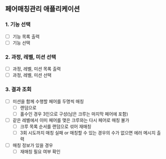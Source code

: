 ## 페어매칭관리 애플리케이션

### 1. 기능 선택
- [ ] 기능 목록 출력
- [ ] 기능 선택
### 2. 과정, 레벨, 미션 선택
- [ ] 과정, 레벨, 미션 목록 출력
- [ ] 과정, 레벨, 미션 선택
### 3. 결과 조회
- [ ] 미션을 함께 수행할 페어를 두명씩 매칭
  - [ ] 랜덤으로
  - [ ] 홀수인 경우 3인으로 구성(남은 크루는 마지막 페어에 포함)
- [ ] 같은 레벨에서 이미 페어를 맺은 크루와는 다시 페어로 매칭 불가
  - [ ] 크루 목록 순서를 랜덤으로 섞어 재매칭
  - [ ] 3회 시도까지 매칭 실패 or 매칭할 수 있는 경우의 수가 없으면 에러 메시지 출력
- [ ] 매칭 정보가 있을 경우
  - [ ] 재매칭 필요 여부 확인